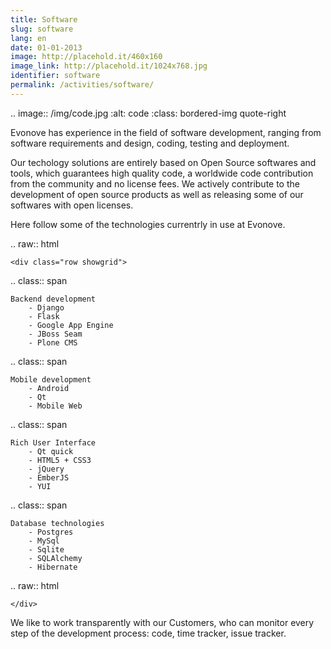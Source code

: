 ```yaml
---
title: Software
slug: software
lang: en
date: 01-01-2013
image: http://placehold.it/460x160
image_link: http://placehold.it/1024x768.jpg
identifier: software
permalink: /activities/software/
---
```


.. image:: /img/code.jpg
    :alt: code
    :class: bordered-img quote-right

Evonove has experience in the field of software development, ranging from
software requirements and design, coding, testing and deployment.

Our techology solutions are entirely based on Open Source softwares and tools,
which guarantees high quality code, a worldwide code contribution from the
community and no license fees. We actively contribute to the development of
open source products as well as releasing some of our softwares with open
licenses.

Here follow some of the technologies currentrly in use at Evonove.

.. raw:: html

    <div class="row showgrid">

.. class:: span

    Backend development
        - Django
        - Flask
        - Google App Engine
        - JBoss Seam
        - Plone CMS

.. class:: span

    Mobile development
        - Android
        - Qt
        - Mobile Web

.. class:: span

    Rich User Interface
        - Qt quick
        - HTML5 + CSS3
        - jQuery
        - EmberJS
        - YUI

.. class:: span

    Database technologies
        - Postgres
        - MySql
        - Sqlite
        - SQLAlchemy
        - Hibernate

.. raw:: html

    </div>

We like to work transparently with our Customers, who can monitor every step of
the development process: code, time tracker, issue tracker.
